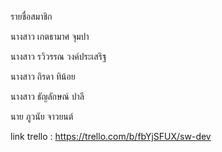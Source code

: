 รายชื่อสมาชิก

นางสาว เกตธามาศ จุมปา

นางสาว รวิวรรณ วงค์ประเสริฐ

นางสาว ถิรดา ทิน้อย

นางสาว ธัญลักษณ์ ปาลี

นาย ภูวนัย จาวยนต์

link trello : https://trello.com/b/fbYjSFUX/sw-dev
